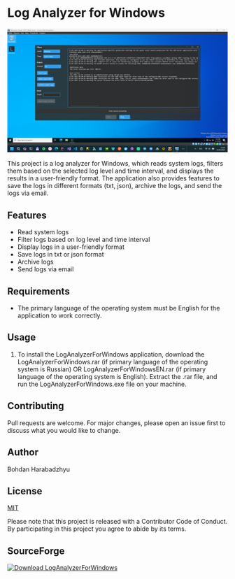 # Log Analyzer for Windows

![Screenshot of the application](Screenshots/Screen1.png)

This project is a log analyzer for Windows, which reads system logs, filters them based on the selected log level and time interval, and displays the results in a user-friendly format. The application also provides features to save the logs in different formats (txt, json), archive the logs, and send the logs via email.

## Features

- Read system logs
- Filter logs based on log level and time interval
- Display logs in a user-friendly format
- Save logs in txt or json format
- Archive logs
- Send logs via email

## Requirements

- The primary language of the operating system must be English for the application to work correctly.

## Usage

1. To install the LogAnalyzerForWindows application, download the LogAnalyzerForWindows.rar (if primary language of the operating system is Russian) OR LogAnalyzerForWindowsEN.rar (if primary language of the operating system is English). Extract the .rar file, and run the LogAnalyzerForWindows.exe file on your machine.

## Contributing

Pull requests are welcome. For major changes, please open an issue first to discuss what you would like to change.

## Author

Bohdan Harabadzhyu

## License

[MIT](https://choosealicense.com/licenses/mit/)

Please note that this project is released with a Contributor Code of Conduct. By participating in this project you agree to abide by its terms.

## SourceForge

[![Download LogAnalyzerForWindows](https://a.fsdn.com/con/app/sf-download-button)](https://sourceforge.net/projects/loganalyzerforwindows/files/latest/download)
